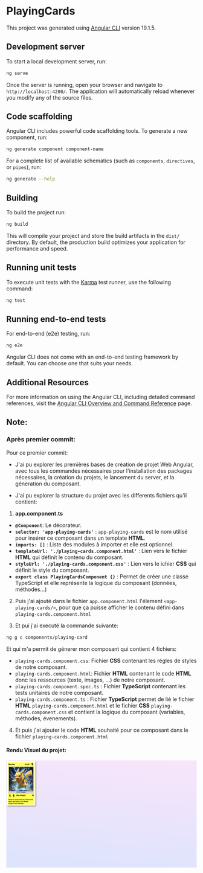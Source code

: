 # PlayingCards

This project was generated using [Angular CLI](https://github.com/angular/angular-cli) version 19.1.5.

## Development server

To start a local development server, run:

```bash
ng serve
```

Once the server is running, open your browser and navigate to `http://localhost:4200/`. The application will automatically reload whenever you modify any of the source files.

## Code scaffolding

Angular CLI includes powerful code scaffolding tools. To generate a new component, run:

```bash
ng generate component component-name
```

For a complete list of available schematics (such as `components`, `directives`, or `pipes`), run:

```bash
ng generate --help
```

## Building

To build the project run:

```bash
ng build
```

This will compile your project and store the build artifacts in the `dist/` directory. By default, the production build optimizes your application for performance and speed.

## Running unit tests

To execute unit tests with the [Karma](https://karma-runner.github.io) test runner, use the following command:

```bash
ng test
```

## Running end-to-end tests

For end-to-end (e2e) testing, run:

```bash
ng e2e
```

Angular CLI does not come with an end-to-end testing framework by default. You can choose one that suits your needs.

## Additional Resources

For more information on using the Angular CLI, including detailed command references, visit the [Angular CLI Overview and Command Reference](https://angular.dev/tools/cli) page.

## Note:

### Après premier commit:
Pour ce premier commit:

- J'ai pu explorer les premières bases de création de projet Web Angular, avec tous les commandes nécessaires pour l'installation des packages nécessaires, la création du projets, le lancement du server, et la géneration du composant.

- J'ai pu explorer la structure du projet avec les differents fichiers qu'il contient:

1. **app.component.ts**

 - **`@Component`**: Le décorateur.
 - **`selector: 'app-playing-cards'`** : `app-playing-cards` est le nom utilisé pour insérer ce composant dans un template **HTML**.
 - **`imports: []`** : Liste des modules à importer et elle est optionnel.
 - **`templateUrl: './playing-cards.component.html'`** : Lien vers le fichier **HTML** qui définit le contenu du composant.
 - **`styleUrl: './playing-cards.component.css'`** : Lien vers le ichier **CSS** qui définit le style du composant.
 - **`export class PlayingCardsComponent {}`** : Permet de créer une classe TypeScript et elle  représente la logique du composant (données, méthodes...)

2. Puis j'ai ajouté dans le fichier `app.component.html` l'élement `<app-playing-cards/>`, pour que ça puisse afficher le contenu défini dans `playing-cards.component.html`

3. Et pui j'ai executé la commande suivante:
```bash
ng g c components/playing-card
```
Et qui m'a permit de génerer mon composant qui contient 4 fichiers:

 - `playing-cards.component.css`: Fichier **CSS** contenant les régles de styles de notre composant.
 - `playing-cards.component.html`: Fichier **HTML** contenant le code **HTML** donc les ressources (texte, images, ...) de notre composant.
 - `playing-cards.component.spec.ts` : Fichier **TypeScript** contenant les tests unitaires de notre composant.
 - `playing-cards.component.ts` : Fichier **TypeScript** permet de lié le fichier **HTML** `playing-cards.component.html` et le fichier **CSS** `playing-cards.component.css` et contient la logique du composant (variables, méthodes, évenements).


4. Et puis j'ai ajouter le code **HTML** souhaité pour ce composant dans le fichier `playing-cards.component.html`

#### Rendu Visuel du projet:

![captureEcran](./public/captureEcran.png)